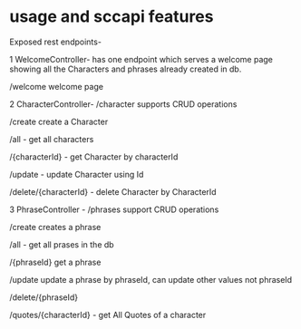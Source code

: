 #  usage and sccapi features
Exposed rest endpoints-

1 WelcomeController- has one endpoint which serves a welcome page showing all the Characters and phrases already created in db.  

/welcome  welcome page

2 CharacterController- /character  supports CRUD operations

/create  create a Character

/all  - get all characters

/{characterId}  - get Character by characterId

/update      - update Character using Id

/delete/{characterId}  - delete Character  by CharacterId

3 PhraseController - /phrases support CRUD operations

/create  creates a phrase

/all - get all prases in the db

/{phraseId}  get a phrase

/update update a phrase by phraseId, can  update other values not phraseId

/delete/{phraseId}

/quotes/{characterId} - get All Quotes of a character
